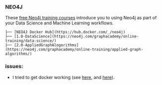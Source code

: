 ### NEO4J

These [free Neo4j training courses](https://neo4j.com/blog/announcing-data-science-with-neo4j-and-applied-graph-algorithms-online-training-courses/) introduce you to using Neo4j as part of your Data Science and Machine Learning workflows.

```
├── [NEO4J Docker Hub](https://hub.docker.com/_/neo4j)
├── [1.0-DataScience](https://neo4j.com/graphacademy/online-training/data-science/)
├── [2.0-AppliedGraphAlogorithms](https://neo4j.com/graphacademy/online-training/applied-graph-algorithms/)
```

### issues:
 - I tried to get docker working (see [here](https://neo4j.com/docs/operations-manual/current/docker/), and [here](https://neo4j.com/developer/docker-run-neo4j/)).